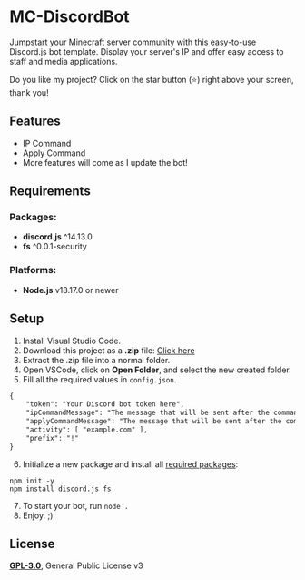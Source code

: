 # MC-DiscordBot

Jumpstart your Minecraft server community with this easy-to-use Discord.js bot template.
Display your server's IP and offer easy access to staff and media applications.

Do you like my project? Click on the star button (⭐️) right above your screen, thank you!

## Features
- IP Command
- Apply Command
- More features will come as I update the bot!

## Requirements
### Packages:
- **discord.js** ^14.13.0
- **fs** ^0.0.1-security
### Platforms:
- **Node.js** v18.17.0 or newer

## Setup
1. Install Visual Studio Code.
2. Download this project as a **.zip** file: [Click here](https://github.com/Gudlin4/MC-Discord-Bot/archive/refs/heads/main.zip)
3. Extract the .zip file into a normal folder.
4. Open VSCode, click on **Open Folder**, and select the new created folder.
5. Fill all the required values in `config.json`.

```apache
{
    "token": "Your Discord bot token here",
    "ipCommandMessage": "The message that will be sent after the command ip is executed.",
    "applyCommandMessage": "The message that will be sent after the command apply is executed.",
    "activity": [ "example.com" ],
    "prefix": "!"
}
```

6. Initialize a new package and install all [required packages](#packages):

```
npm init -y
npm install discord.js fs
```

7. To start your bot, run `node .`
8. Enjoy. ;)

## License
[**GPL-3.0**](./LICENSE), General Public License v3
